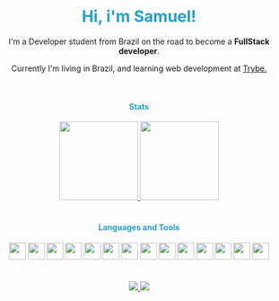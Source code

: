 <h1 align='center' style='color:#23a0ce'> Hi, i'm Samuel! </h1>

<p align='center'> I'm a Developer student from Brazil on the road to become a <b>FullStack developer</b>.</p>

<p align='center'> Currently I'm living in Brazil, and learning web development at    <a href="https://github.com/betrybe">Trybe.</a>
</p> 

<br>


<div>
  <h4 align="center" style='color:#23a0ce'>Stats</h4>
  <div style='display:flex; flex-direction:row; justify-content:center'> 
      <a href="https://github.com/SamuelS00/github-readme-stats">
        <img height="140em" src="https://github-readme-stats.vercel.app/api?username=SamuelS00&theme=tokyonightgruvbox" />
        <img height="140em" src="https://github-readme-stats.vercel.app/api/top-langs/?username=SamuelS00&layout=compact" />
      </a>
  </div>
</div>

<br>

<div>
  <h4 align="center" style='color:#23a0ce'>Languages and Tools<h4>
  <section align="center" >
        <img width="30px" src="https://cdn.jsdelivr.net/gh/devicons/devicon/icons/javascript/javascript-plain.svg" />
        <img width="30px" src="https://cdn.jsdelivr.net/gh/devicons/devicon/icons/html5/html5-original.svg" />
        <img width="30px" src="https://cdn.jsdelivr.net/gh/devicons/devicon/icons/css3/css3-original.svg" />
        <img width="30px" src="https://cdn.jsdelivr.net/gh/devicons/devicon/icons/react/react-original.svg" />
        <img width="30px" src="https://cdn.jsdelivr.net/gh/devicons/devicon/icons/redux/redux-original.svg" />
        <img width="30px" src="https://cdn.jsdelivr.net/gh/devicons/devicon/icons/jest/jest-plain.svg" />
        <img width="30px" src="https://cdn.jsdelivr.net/gh/devicons/devicon/icons/bootstrap/bootstrap-plain.svg" />
        <img width="30px" src="https://cdn.jsdelivr.net/gh/devicons/devicon/icons/nodejs/nodejs-original.svg" />
        <img width="30px" src="https://cdn.jsdelivr.net/gh/devicons/devicon/icons/linux/linux-original.svg" />
        <img width="30px" src="https://cdn.jsdelivr.net/gh/devicons/devicon/icons/docker/docker-original.svg" />
        <img width="30px" src="https://cdn.jsdelivr.net/gh/devicons/devicon/icons/mysql/mysql-original-wordmark.svg" />
        <img width="30px" src="https://cdn.jsdelivr.net/gh/devicons/devicon/icons/mocha/mocha-plain.svg" />
        <img width="30px" src="https://cdn.jsdelivr.net/gh/devicons/devicon/icons/typescript/typescript-original.svg" />
        <img width="30px" src="https://cdn.jsdelivr.net/gh/devicons/devicon/icons/sequelize/sequelize-original.svg" />
  </section>
</div>

<br>

<div align="center" >
  <section>
      <a href="" >
       <img src="https://img.shields.io/badge/LinkedIn-0077B5?style=for-the-badge&logo=linkedin&logoColor=white" />
      </a>
      <a href="" >
        <img src="https://img.shields.io/badge/Gmail-D14836?style=for-the-badge&logo=gmail&logoColor=white" />
      </a>
  </section>
<div>
